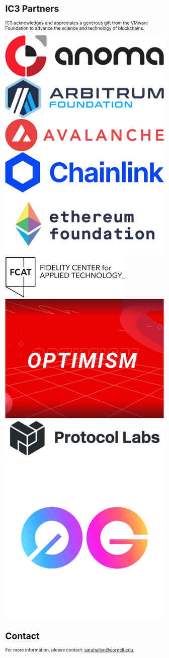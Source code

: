 # IC3 Partners

IC3 acknowledges and appreciates a generous gift from the VMware
Foundation to advance the science and technology of blockchains. <br>

<!---
<div class="ui center aligned basic segment">
    <div class="ui small images">     
	<img class="ui image sponsor logo" id="Anoma Foundation" src="images/partners/Anoma.png">
	<img class="ui image sponsor logo" id="Arbitrum Foundation" src="images/partners/AF navy.png"> 
	<img class="ui image sponsor logo" id="avalabs" src="images/partners/Avalanche.png">
	<img class="ui image sponsor logo" id="chainlink" src="images/partners/Chainlink-New.png">
	<img class="ui image sponsor logo" id="ethereum" src="images/partners/EF 2024.jpeg">
	<img class="ui image sponsor logo" id="fidelity fcat" src="images/partners/FCAT logo.png">
	<img class="ui image sponsor logo" id="Optimism" src="images/partners/Optimism.jpg">    
	<img class="ui image sponsor logo" id="protocollabs" src="images/partners/protocol-labs.png">
	<img class="ui image sponsor logo" id="Zero Gravity Labs" src="images/partners/0G.png">    
    </div>
</div>
--->

<div class="ui center aligned basic segment">
  <div class="ui small images">
    <img class="ui image" id="Anoma Foundation" src="../images/partners/Anoma.png" />
    <img class="ui image" id="Arbitrum Foundation" src="../images/partners/AF navy.png" />
    <img class="ui image" id="avalabs" src="../images/partners/Avalanche.png" />
  </div>
  <div class="ui small images">
    <img class="ui image" id="chainlink" src="../images/partners/Chainlink-New.png" />
    <img class="ui image" id="ethereum" src="../images/partners/EF 2024.jpeg" />
    <img class="ui image" id="fidelity fcat" src="../images/partners/FCAT logo.png" />
  </div>
  <div class="ui small images">
    <img class="ui image" id="Optimism" src="../images/partners/Optimism.jpg" />
    <img class="ui image" id="protocollabs" src="../images/partners/protocol-labs.png" />
    <img class="ui image" id="Zero Gravity Labs" src="../images/partners/0G.png" />
  </div>
</div>

# Contact

For more information, please contact: [sarahallen@cornell.edu](mailto:sarahallen@cornell.edu).
